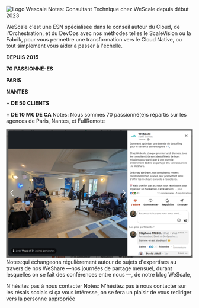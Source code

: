 <!-- .slide: data-background-color="white" -->
<img
    data-src="common/assets/wescale.png"
    alt="Logo Wescale"
/>
Notes: Consultant Technique chez WeScale depuis début 2023

WeScale c'est une ESN spécialisée dans le conseil autour du Cloud, de l'Orchestration, et du DevOps avec nos méthodes telles le ScaleVision ou la Fabrik, pour vous permettre une transformation vers le Cloud Native, ou tout simplement vous aider à passer à l'échelle.


<!-- .slide: data-background-image="common/assets/wescale-worldwide.png" -->
**DEPUIS 2015**

**70** **PASSIONNÉ-ES**

**PARIS**

**NANTES**

**\+ DE 50 CLIENTS**

**\+ DE 10 M€ DE CA**
Notes: Nous sommes 70 passionné(e)s répartis sur les agences de Paris, Nantes, et FullRemote


<img class="r-stretch" src="common/assets/weshare.png" alt="Le WeShare, notre journée de partage">
Notes:qui échangeons régulièrement autour de sujets d'expertises au travers de nos WeShare —nos journées de partage mensuel, durant lesquelles on se fait des conférences entre nous —, de notre blog WeScale, 


<!-- .slide: data-background-image="common/assets/wescale-nous-contacter.png" data-background-size="contain" data-background-color="white" -->
N'hésitez pas à nous contacter <!-- .element: class="stroke" -->
Notes: N'hésitez pas à nous contacter sur les résals socials si ça vous
intéresse, on se fera un plaisir de vous rediriger vers la personne appropriée
